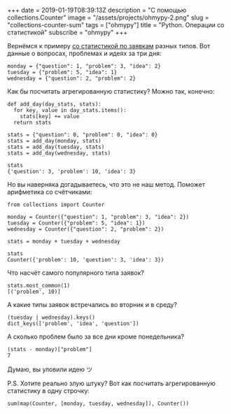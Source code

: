 +++
date = 2019-01-19T08:39:13Z
description = "С помощью collections.Counter"
image = "/assets/projects/ohmypy-2.png"
slug = "collections-counter-sum"
tags = ["ohmypy"]
title = "Python. Операции со статистикой"
subscribe = "ohmypy"
+++

Вернёмся к примеру [со статистикой по заявкам](/collections-counter/) разных типов. Вот данные о вопросах, проблемах и идеях за три дня:

```
monday = {"question": 1, "problem": 3, "idea": 2}
tuesday = {"problem": 5, "idea": 1}
wednesday = {"question": 2, "problem": 2}
```

Как бы посчитать агрегированную статистику? Можно так, конечно:

```
def add_day(day_stats, stats):
  for key, value in day_stats.items():
    stats[key] += value
  return stats

stats = {"question": 0, "problem": 0, "idea": 0}
stats = add_day(monday, stats)
stats = add_day(tuesday, stats)
stats = add_day(wednesday, stats)

stats
{'question': 3, 'problem': 10, 'idea': 3}
```

Но вы наверняка догадываетесь, что это не наш метод. Поможет арифметика со счётчиками:

```
from collections import Counter

monday = Counter({"question": 1, "problem": 3, "idea": 2})
tuesday = Counter({"problem": 5, "idea": 1})
wednesday = Counter({"question": 2, "problem": 2})

stats = monday + tuesday + wednesday

stats
Counter({'problem': 10, 'question': 3, 'idea': 3})
```

Что насчёт самого популярного типа заявок?

```
stats.most_common(1)
[('problem', 10)]
```

А какие типы заявок встречались во вторник и в среду?

```
(tuesday | wednesday).keys()
dict_keys(['problem', 'idea', 'question'])
```

А сколько проблем было за все дни кроме понедельника?

```
(stats - monday)["problem"]
7
```

Думаю, вы уловили идею ツ

P.S. Хотите реально злую штуку? Вот как посчитать агрегированную статистику в одну строчку:

```
sum(map(Counter, [monday, tuesday, wednesday]), Counter())
```
